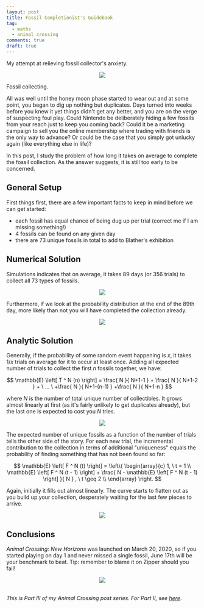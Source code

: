 ```yaml
---
layout: post
title: Fossil Completionist's Guidebook
tag:
  - maths
  - animal crossing
comments: true
draft: true
---
```


My attempt at relieving fossil collector's anxiety.

<div align="center">
  <img src="https://shawenyao.github.io/Photos/Animal Crossing/006.jpg" />
</div>

Fossil collecting.

All was well until the honey moon phase started to wear out and at some point, you began to dig up nothing but duplicates. Days turned into weeks before you knew it yet things didn't get any better, and you are on the verge of suspecting foul play. Could Nintendo be deliberately hiding a few fossils from your reach just to keep you coming back? Could it be a marketing campaign to sell you the online membership where trading with friends is the only way to advance? Or could be the case that you simply got unlucky again (like everything else in life)?

In this post, I study the problem of how long it takes on average to complete the fossil collection. As the answer suggests, it is still too early to be concerned.

## General Setup

First things first, there are a few important facts to keep in mind before we can get started:
* each fossil has equal chance of being dug up per trial (correct me if I am missing something!)
* 4 fossils can be found on any given day
* there are 73 unique fossils in total to add to Blather's exhibition

## Numerical Solution

Simulations indicates that on average, it takes 89 days (or 356 trials) to collect all 73 types of fossils.

<div align="center">
  <img src="https://shawenyao.github.io/R/output/animal_crossing/fossils_collector_1.png" />
</div>

Furthermore, if we look at the probability distribution at the end of the 89th day, more likely than not you will have completed the collection already.

<div align="center">
  <img src="https://shawenyao.github.io/R/output/animal_crossing/fossils_collector_2.png" />
</div>

## Analytic Solution

Generally, if the probability of some random event happening is $x$, it takes $1 / x$ trials on average for it to occur at least once. Adding all expected number of trials to collect the first $n$ fossils together, we have:

$$
\mathbb{E} \left[ T ^ N (n) \right] = \frac{ N }{ N+1-1 } + \frac{ N }{ N+1-2 } + \ ... \ +\frac{ N }{ N+1-(n-1) } +\frac{ N }{ N+1-n } 
$$

where $N$ is the number of total unique number of collectibles. It grows almost linearly at first (as it's fairly unlikely to get duplicates already), but the last one is expected to cost you $N$ tries.

<div align="center">
  <img src="https://shawenyao.github.io/R/output/animal_crossing/fossils_collector_3.png" />
</div>

The expected number of unique fossils as a function of the number of trials tells the other side of the story. For each new trial, the incremental contribution to the collection in terms of additional "uniqueness" equals the probability of finding something that has not been found so far:

$$
\mathbb{E} \left[ F ^ N (t) \right] = 
\left\{ 
\begin{array}{c}
1, \ t = 1 \\ 
\mathbb{E} \left[ F ^ N (t - 1) \right] + \frac{ N - \mathbb{E} \left[ F ^ N (t - 1) \right] }{ N } , \ t \geq 2 \\ 
\end{array}
\right. 
$$

Again, initially it fills out almost linearly. The curve starts to flatten out as you build up your collection, desperately waiting for the last few pieces to arrive.

<div align="center">
  <img src="https://shawenyao.github.io/R/output/animal_crossing/fossils_collector_4.png" />
</div>

## Conclusions

_Animal Crossing: New Horizons_ was launched on March 20, 2020, so if you started playing on day 1 and never missed a single fossil, June 17th will be your benchmark to beat. Tip: remember to blame it on Zipper should you fail!

<div align="center">
  <img src="https://shawenyao.github.io/Photos/Animal Crossing/007.jpg" />
</div>

<br>

_This is Part III of my Animal Crossing post series. For Part II, see [here](/Modern-Portfolio-Theory-a-Case-Study-on-Turnips/)_.
